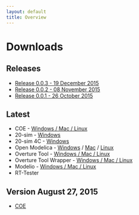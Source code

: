 ```yaml
---
layout: default
title: Overview
---
```





# Downloads

## Releases

* [Release 0.0.3 - 19 December 2015](release-0.0.3.html)
* [Release 0.0.2 - 08 November 2015](release-0.0.2.html)
* [Release 0.0.1 - 26 October 2015](release-0.0.1.html)

## Latest

* COE  - [Windows / Mac / Linux](http://overture.au.dk/into-cps/development/latest)
* 20-sim - [Windows](http://www.20sim.com/download/20sim/20sim45download.html)
* 20-sim 4C - [Windows](http://www.20sim4c.com/downloads/20sim4c.html)
* Open Modelica - [Windows](https://openmodelica.org/download/download-windows) / [Mac](https://openmodelica.org/download/download-mac) / [Linux](https://openmodelica.org/download/download-linux)
* Overture Tool - [Windows / Mac / Linux](http://overturetool.org/download)
* Overture Tool Wrapper - [Windows / Mac / Linux](http://overture.au.dk/into-cps/vdm-tool-wrapper/development/latest/)
* Modelio - [Windows / Mac / Linux](https://www.modelio.org/downloads/download-modelio.html)
* RT-Tester

## Version August 27, 2015
* [COE](http://overture.au.dk/into-cps/development/Build-10_2015-07-29_13-23/coe-0.0.1-SNAPSHOT-jar-with-dependencies.jar)

